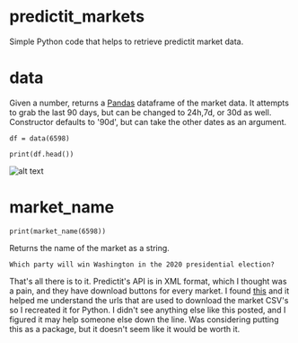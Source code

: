 # predictit_markets
Simple Python code that helps to retrieve predictit market data. 

# data
Given a number, returns a [Pandas](https://pandas.pydata.org/docs/) dataframe of the market data. It attempts to grab the last 90 days, but can be changed to 24h,7d, or 30d as well. Constructor defaults to '90d', but can take the other dates as an argument. 

`df = data(6598)`

`print(df.head())`

![alt text](https://github.com/tuttlepower/predictit_markets/blob/master/images/output_example.PNG "Output Example")

# market_name

`print(market_name(6598))`

Returns the name of the market as a string. 

`Which party will win Washington in the 2020 presidential election?`

That's all there is to it. Predictit's API is in XML format, which I thought was a pain, and they have download buttons for every market. I found [this](https://gist.github.com/kiernann/bf5ba187a5070ecb6cfe34db76860c45) and it helped me understand the urls that are used to download the market CSV's so I recreated it for Python. I didn't see anything else like this posted, and I figured it may help someone else down the line. Was considering putting this as a package, but it doesn't seem like it would be worth it. 
